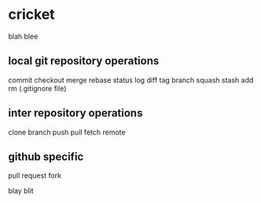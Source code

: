 cricket
=======

blah blee



local git repository operations
-------------------------------
commit
checkout
merge
rebase
status
log
diff
tag
branch
squash
stash
add
rm
(.gitignore file)




inter repository operations
---------------------------
clone
branch
push
pull
fetch
remote


github specific
---------------
pull request
fork

blay blit
